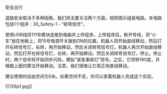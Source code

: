 安全出行

道路安全取决于多种因素。我们将主要关注两个方面。按照图示组装电路。本电路包括1个程序：30_Safety-1 - “转弯信号”。

使用USB线将111号模块连接到电脑并上传程序。上传程序后，断开导线，将“小车”放在地板上，将15号电源开关拨到ON的位置。机器人将开始直线移动，然后打开右转信号灯，右转，再开始移动，然后关闭转弯信号灯。机器人再次开始直线移动，然后打开左转信号灯，左转，再开始移动，然后关闭转弯信号灯，停止。停止时，两个信号将开始同步闪烁，模拟“紧急事故灯”信号。之后，它将转180度，并根据上面的算法开始移动。注意，我们很难让它真正地直线移动。

建议使用的自由空间为5米。如果空间不足，你可以拿着机器人完成这个实验。

![[126p1.jpg]]